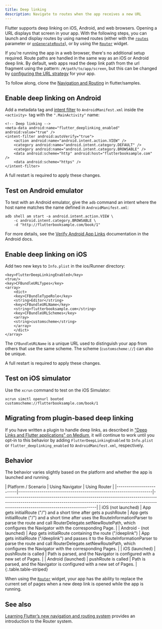 ```yaml
---
title: Deep linking
description: Navigate to routes when the app receives a new URL
---
```


Flutter supports deep linking on iOS, Android, and web browsers. Opening a URL displays that screen in your app. With the following
steps, you can launch and display routes by using named routes (either with the
[`routes`][routes] parameter or [`onGenerateRoute`][onGenerateRoute]), or by
using the [`Router`][Router] widget.

If you're running the app in a web browser, there's no additional setup
required. Route paths are handled in the same way as an iOS or Android deep
link. By default, web apps read the deep link path from the url fragment using
the pattern: `/#/path/to/app/screen`, but this can be changed by [configuring
the URL strategy] for your app.

To follow along, clone the [Navigation and Routing][router-sample] in
flutter/samples.

## Enable deep linking on Android

Add a metadata tag and [intent filter][] to `AndroidManifest.xml`
inside the `<activity> `tag with the `".MainActivity"` name:

```
<!-- Deep linking -->
<meta-data android:name="flutter_deeplinking_enabled" android:value="true" />
<intent-filter android:autoVerify="true">
    <action android:name="android.intent.action.VIEW" />
    <category android:name="android.intent.category.DEFAULT" />
    <category android:name="android.intent.category.BROWSABLE" />
    <data android:scheme="http" android:host="flutterbooksample.com" />
    <data android:scheme="https" />
</intent-filter>
```

A full restart is required to apply these changes.

## Test on Android emulator
To test with an Android emulator, give the `adb` command an intent where the
host name matches the name defined in `AndroidManifest.xml`:

```
adb shell am start -a android.intent.action.VIEW \
    -c android.intent.category.BROWSABLE \
    -d "http://flutterbooksample.com/book/1"
```

For more details, see the [Verify Android App Links][verify-android-links]
documentation in the Android docs.

## Enable deep linking on iOS
Add two new keys to `Info.plist` in the ios/Runner directory:

```
<key>FlutterDeepLinkingEnabled</key>
<true/>
<key>CFBundleURLTypes</key>
<array>
    <dict>
    <key>CFBundleTypeRole</key>
    <string>Editor</string>
    <key>CFBundleURLName</key>
    <string>flutterbooksample.com</string>
    <key>CFBundleURLSchemes</key>
    <array>
    <string>customscheme</string>
    </array>
    </dict>
</array>
```

The `CFBundleURLName` is a unique URL used to distinguish your app from others
that use the same scheme. The scheme (`customscheme://`)  can also be unique.

A full restart is required to apply these changes.

## Test on iOS simulator
Use the `xcrun` command to test on the iOS Simulator:

```
xcrun simctl openurl booted customscheme://flutterbooksample.com/book/1 
```

## Migrating from plugin-based deep linking

If you have written a plugin to handle deep links, as described in ["Deep Links
and Flutter applications" on Medium][plugin-linking], it will continue to work
until you opt-in to this behavior by adding `FlutterDeepLinkingEnabled` to
`Info.plist` or `flutter_deeplinking_enabled` to `AndroidManifest.xml`,
respectively.

## Behavior

The behavior varies slightly based on the platform and whether the app is
launched and running.

<div class="table-wrapper" markdown="1">
| Platform / Scenario      | Using Navigator                                                     | Using Router                                                                                                                                                                                        |
|--------------------------|---------------------------------------------------------------------|------------------------------------------------------------------------------------------------------------------------------------------------------------------------------------------------------------|
| iOS (not launched)       | App gets initialRoute ("/") and a short time after gets a pushRoute | App gets initialRoute ("/") and a short time after uses the RouteInformationParser to parse the route and call RouterDelegate.setNewRoutePath, which configures the Navigator with the corresponding Page. |
| Android - (not launched) | App gets initialRoute containing the route ("/deeplink")            | App gets initialRoute ("/deeplink") and passes it to the RouteInformationParser to parse the route and call RouterDelegate.setNewRoutePath, which configures the Navigator with the corresponding Pages.   |
| iOS (launched)           | pushRoute is called                                                 | Path is parsed, and the Navigator is configured with a new set of Pages.                                                                                                                                   |
| Android (launched)       | pushRoute is called                                                 | Path is parsed, and the Navigator is configured with a new set of Pages.                                                                                                                                   |
{:.table.table-striped}
</div>

When using the [`Router`][Router] widget, your app has the ability to replace the
current set of pages when a new deep link is opened while the app is running.

## See also

[Learning Flutter’s new navigation and routing system][] provides an introduction to the Router system.

[Learning Flutter’s new navigation and routing system]: https://medium.com/flutter/learning-flutters-new-navigation-and-routing-system-7c9068155ade
[switching-channels]: {{site.url}}/development/tools/sdk/upgrading#switching-flutter-channels
[routes]: {{site.api}}/flutter/material/MaterialApp/routes.html
[onGenerateRoute]: {{site.api}}/flutter/material/MaterialApp/onGenerateRoute.html
[Router]: {{site.api}}/flutter/widgets/Router-class.html
[Navigator 2.0]: {{site.flutter-medium}}/learning-flutters-new-navigation-and-routing-system-7c9068155ade
[intent filter]: {{site.android-dev}}/guide/components/intents-filters
[plugin-linking]: {{site.medium}}/flutter-community/deep-links-and-flutter-applications-how-to-handle-them-properly-8c9865af9283
[verify-android-links]: {{site.android-dev}}/training/app-links/verify-site-associations
[router-sample]: {{site.repo.samples}}/tree/master/navigation_and_routing

[configuring the URL strategy]: {{site.url}}/development/ui/navigation/url-strategies
